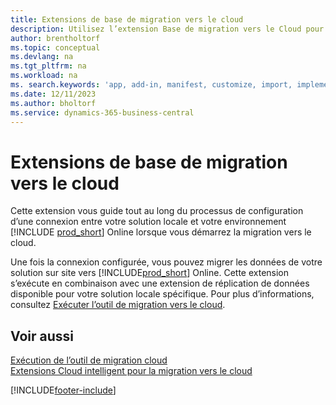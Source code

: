 ```yaml
---
title: Extensions de base de migration vers le cloud
description: Utilisez l’extension Base de migration vers le Cloud pour connecter votre solution sur site à Business Central Online.
author: brentholtorf
ms.topic: conceptual
ms.devlang: na
ms.tgt_pltfrm: na
ms.workload: na
ms. search.keywords: 'app, add-in, manifest, customize, import, implement'
ms.date: 12/11/2023
ms.author: bholtorf
ms.service: dynamics-365-business-central
---
```


# Extensions de base de migration vers le cloud

Cette extension vous guide tout au long du processus de configuration d’une connexion entre votre solution locale et votre environnement [!INCLUDE [prod_short](includes/prod_short.md)] Online lorsque vous démarrez la migration vers le cloud.  

Une fois la connexion configurée, vous pouvez migrer les données de votre solution sur site vers [!INCLUDE[prod_short](includes/prod_short.md)] Online. Cette extension s’exécute en combinaison avec une extension de réplication de données disponible pour votre solution locale spécifique. Pour plus d’informations, consultez [Exécuter l’outil de migration vers le cloud](/dynamics365/business-central/dev-itpro/administration/migration-tool).  

## Voir aussi

[Exécution de l’outil de migration cloud](/dynamics365/business-central/dev-itpro/administration/migration-tool)  
[Extensions Cloud intelligent pour la migration vers le cloud](ui-extensions-data-replication.md)  


[!INCLUDE[footer-include](includes/footer-banner.md)]
